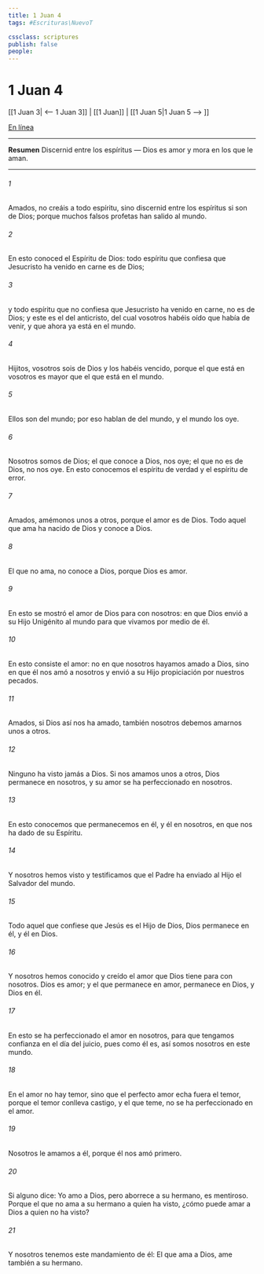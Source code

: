 ```yaml
---
title: 1 Juan 4
tags: #Escrituras\NuevoT

cssclass: scriptures
publish: false
people:
---
```


# 1 Juan 4
[[1 Juan 3| <-- 1 Juan 3]] | [[1 Juan]] | [[1 Juan 5|1 Juan 5 --> ]]

[En línea](https://churchofjesuschrist.org/study/scriptures/nt/1-jn/4?lang=spa)

---
__Resumen__
Discernid entre los espíritus — Dios es amor y mora en los que le aman.

---
###### 1 
Amados, no creáis a todo espíritu, sino discernid entre los espíritus  si son de Dios; porque muchos falsos profetas han salido al mundo.

###### 2 
En esto conoced el Espíritu de Dios: todo espíritu que confiesa que Jesucristo ha venido en carne es de Dios;

###### 3 
y todo espíritu que no confiesa que Jesucristo ha venido en carne, no es de Dios; y este es el  del anticristo, del cual vosotros habéis oído que había de venir, y que ahora ya está en el mundo.

###### 4 
Hijitos, vosotros sois de Dios y los habéis vencido, porque el que está en vosotros es mayor que el que está en el mundo.

###### 5 
Ellos son del mundo; por eso hablan de  del mundo, y el mundo los oye.

###### 6 
Nosotros somos de Dios; el que conoce a Dios, nos oye; el que no es de Dios, no nos oye. En esto conocemos el espíritu de verdad y el espíritu de error.

###### 7 
Amados, amémonos unos a otros, porque el amor es de Dios. Todo aquel que ama ha nacido de Dios y conoce a Dios.

###### 8 
El que no ama, no conoce a Dios, porque Dios es amor.

###### 9 
En esto se mostró el amor de Dios para con nosotros: en que Dios envió a su Hijo Unigénito al mundo para que vivamos por medio de él.

###### 10 
En esto consiste el amor: no en que nosotros hayamos amado a Dios, sino en que él nos amó a nosotros y envió a su Hijo  propiciación por nuestros pecados.

###### 11 
Amados, si Dios así nos ha amado, también nosotros debemos amarnos unos a otros.

###### 12 
Ninguno ha visto jamás a Dios. Si nos amamos unos a otros, Dios permanece en nosotros, y su amor se ha perfeccionado en nosotros.

###### 13 
En esto conocemos que permanecemos en él, y él en nosotros, en que nos ha dado de su Espíritu.

###### 14 
Y nosotros hemos visto y testificamos que el Padre ha enviado al Hijo  el Salvador del mundo.

###### 15 
Todo aquel que confiese que Jesús es el Hijo de Dios, Dios permanece en él, y él en Dios.

###### 16 
Y nosotros hemos conocido y creído el amor que Dios tiene para con nosotros. Dios es amor; y el que permanece en amor, permanece en Dios, y Dios en él.

###### 17 
En esto se ha perfeccionado el amor en nosotros, para que tengamos confianza en el día del juicio, pues como él es, así somos nosotros en este mundo.

###### 18 
En el amor no hay temor, sino que el perfecto amor echa fuera el temor, porque el temor conlleva castigo, y el que teme, no se ha perfeccionado en el amor.

###### 19 
Nosotros le amamos a él, porque él nos amó primero.

###### 20 
Si alguno dice: Yo amo a Dios, pero aborrece a su hermano, es mentiroso. Porque el que no ama a su hermano a quien ha visto, ¿cómo puede amar a Dios a quien no ha visto?

###### 21 
Y nosotros tenemos este mandamiento de él: El que ama a Dios, ame también a su hermano.

